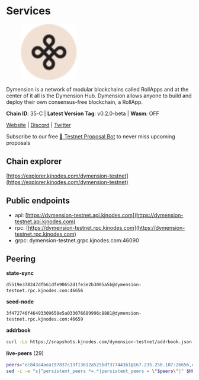 # Services

<figure><img src="https://raw.githubusercontent.com/kj89/cosmos-images/main/logos/dymension.png" width="150" alt=""><figcaption></figcaption></figure>

Dymension is a network of modular blockchains called RollApps  and at the center of it all is the Dymension Hub. Dymension  allows anyone to build and deploy their own consensus-free blockchain, a RollApp.

**Chain ID**: 35-C | **Latest Version Tag**: v0.2.0-beta | **Wasm**: OFF

[Website](https://dymension.xyz/) | [Discord](https://discord.gg/dymension) | [Twitter](https://twitter.com/dymensionXYZ)



Subscribe to our free [🤖 Testnet Proposal Bot](https://t.me/kjnodes_testnet_proposal_bot) to never miss upcoming proposals


## Chain explorer
[https://explorer.kjnodes.com/dymension-testnet](https://explorer.kjnodes.com/dymension-testnet)

## Public endpoints

* api: [https://dymension-testnet.api.kjnodes.com](https://dymension-testnet.api.kjnodes.com)
* rpc: [https://dymension-testnet.rpc.kjnodes.com](https://dymension-testnet.rpc.kjnodes.com)
* grpc: dymension-testnet.grpc.kjnodes.com:46090

## Peering

**state-sync**

```text
d5519e378247dfb61dfe90652d1fe3e2b3005a5b@dymension-testnet.rpc.kjnodes.com:46656
```

**seed-node**

```text
3f472746f46493309650e5a033076689996c8881@dymension-testnet.rpc.kjnodes.com:46659
```

**addrbook**
```bash
curl -Ls https://snapshots.kjnodes.com/dymension-testnet/addrbook.json > $HOME/.dymension/config/addrbook.json
```

**live-peers** (29)
```bash
peers="ec843a4aea197837c13f13612a525bd7377443b1@167.235.250.107:26656,d5519e378247dfb61dfe90652d1fe3e2b3005a5b@65.109.68.190:46656,30ce17a86b30b43b7e64c47f8249add57d2ec576@217.21.53.107:26656,62f5e5db360892ce0e8fc4cc5de7b880936e8410@82.208.23.204:04656,a85420b25181bdb9b3a38741c48dafd5fb3b922f@209.34.205.57:26656,0ee31ef97ba6b6c13b25b5c528163f2092821c2d@65.21.132.27:24856,4d2ec1e61d61550fc5bfacc57e971ff9b6181152@135.181.180.29:26656,57a66a59cc291887f35e231b4469e2c957728862@46.4.5.45:20556,c1008d2d05c56254e95d19ab7e9fe459dad2de3d@159.223.57.238:26656,0cc10d01b749a1e8b8d14c077140c776394d31e5@65.108.9.164:21456,ba2ef45240cc997443df795b801a34602ba68b55@65.109.92.241:17886,60f464943e6434579abdfa28a3122bd2d6008dec@139.99.68.119:26656,b24974dd15a984f882438d907ee97c6baf1ae766@185.177.116.36:656,c6cdcc7f8e1a33f864956a8201c304741411f219@3.214.163.125:26656,708ff9955abd0e86b7873c1ec73311414bd1db24@217.21.53.106:26656,8eb8789ce687870a1c9b8ab7cc0f816c653ed56e@217.21.53.108:26656,cb1cc6b4c48b3e311f18b606c663c2dc0fb89b75@74.96.207.62:26656,d2b841acdcabb622e9033fe685a395eef091f2fe@65.108.199.62:46656,8b5367df2b1287174ce8950654953d81a7d69a29@144.76.201.43:26556,5c2a752c9b1952dbed075c56c600c3a79b58c395@195.3.220.54:27086,98a03e1d03c1646e982b3379c0132d3828b0cacd@37.128.87.66:26656,77791ee9b1eb56682335c451c296f450ee649c01@44.209.89.17:26656,c17a4bcba59a0cbb10b91cd2cee0940c610d26ee@95.217.144.107:20556,47921c153041fb2f048c1e174b6d02ac0efab7a9@38.242.207.16:26656,998b19ed2c580acaa2fdb5057e2930a38f041750@65.109.122.105:60556,11fe4c887e890c03cd109f61e8a80ecb77873013@134.209.184.190:26656,5dbbb68e0c8a86bdc372cf1de0691f1cdc6a96ad@82.208.23.223:27656,6229800969107d039254a8e6888aaeb464cda44d@167.99.186.186:26656,3a1e280b47ba71e11c2f1d800d0dd837cd40ed08@38.242.246.215:26656"
sed -i -e "s|^persistent_peers *=.*|persistent_peers = \"$peers\"|" $HOME/.dymension/config/config.toml
```
